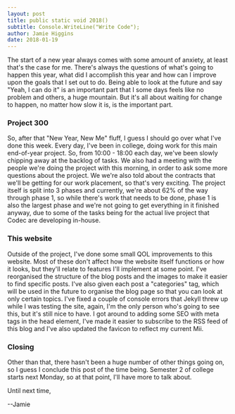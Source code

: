 ```yaml
---
layout: post
title: public static void 2018()
subtitle: Console.WriteLine("Write Code");
author: Jamie Higgins
date: 2018-01-19
---
```


The start of a new year always comes with some amount of anxiety, at least that's the case for me. There's always the questions of what's going to happen this year, what did I accomplish this year and how can I improve upon the goals that I set out to do. Being able to look at the future and say "Yeah, I can do it" is an important part that I some days feels like no problem and others, a huge mountain. But it's all about waiting for change to happen, no matter how slow it is, is the important part.

### Project 300

So, after that "New Year, New Me" fluff, I guess I should go over what I've done this week. Every day, I've been in college, doing work for this main end-of-year project. So, from 10:00 - 18:00 each day, we've been slowly chipping away at the backlog of tasks. We also had a meeting with the people we're doing the project with this morning, in order to ask some more questions about the project. We we're also told about the contracts that we'll be getting for our work placement, so that's very exciting. The project itself is split into 3 phases and currently, we're about 62% of the way through phase 1, so while there's work that needs to be done, phase 1 is also the largest phase and we're not going to get everything in it finished anyway, due to some of the tasks being for the actual live project that Codec are developing in-house.

### This website

Outside of the project, I've done some small QOL improvements to this website. Most of these don't affect how the website itself functions or how it looks, but they'll relate to features I'll implement at some point. I've reorganised the structure of the blog posts and the images to make it easier to find specific posts. I've also given each post a "categories" tag, which will be used in the future to organise the blog page so that you can look at only certain topics. I've fixed a couple of console errors that Jekyll threw up while I was testing the site, again, I'm the only person who's going to see this, but it's still nice to have. I got around to adding some SEO with meta tags in the head element, I've made it easier to subscribe to the RSS feed of this blog and I've also updated the favicon to reflect my current Mii.

### Closing

Other than that, there hasn't been a huge number of other things going on, so I guess I conclude this post of the time being. Semester 2 of college starts next Monday, so at that point, I'll have more to talk about.

Until next time,

--Jamie